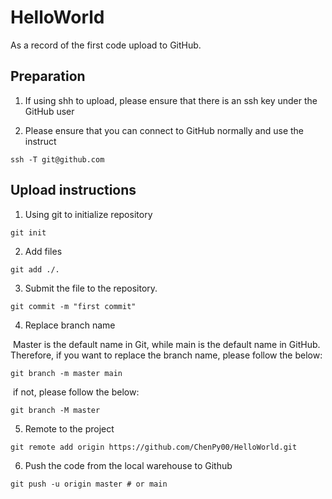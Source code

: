 # HelloWorld

As a record of the first code upload to GitHub.

## Preparation

1. If using shh to upload, please ensure that there is an ssh key under the GitHub user

2. Please ensure that you can connect to GitHub normally and use the instruct

```
ssh -T git@github.com
```

## Upload instructions

1. Using git to initialize repository

```
git init
```

2. Add files

```
git add ./.
```

3. Submit the file to the repository.

```
git commit -m "first commit"
```

4. Replace branch name

​	Master is the default name in Git, while main is the default name in GitHub. Therefore, if you want to replace the branch name, please follow the below:

```
git branch -m master main
```

​	if not, please follow the below:

```
git branch -M master
```

5. Remote to the project

```
git remote add origin https://github.com/ChenPy00/HelloWorld.git
```

6. Push the code from the local warehouse to Github

```
git push -u origin master # or main
```

